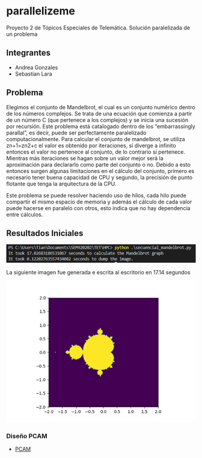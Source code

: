 # parallelizeme
Proyecto 2 de Tópicos Especiales de Telemática. Solución paralelizada de un problema

## Integrantes
- Andrea Gonzales
- Sebastian Lara

## Problema

Elegimos el conjunto de Mandelbrot, el cual es un conjunto numérico dentro de los números complejos. Se trata de una ecuación que comienza a partir de un número C (que pertenece a los complejos) y se inicia una sucesión por recursión. Este problema está catalogado dentro de los “embarrassingly parallal”, es decir, puede ser perfectamente paralelizado computacionalmente. Para calcular el conjunto de mandelbrot, se utiliza zn+1=zn2+c el valor es obtenido por iteraciones, si diverge a infinito entonces el valor no pertenece al conjunto, de lo contrario sí pertenece. Mientras más iteraciones se hagan sobre un valor mejor será la aproximación para declararlo como parte del conjunto o no. Debido a esto entonces surgen algunas limitaciones en el cálculo del conjunto, primero es necesario tener buena capacidad de CPU y segundo, la precisión de punto flotante que tenga la arquitectura de la CPU. 

Este problema se puede resolver haciendo uso de hilos, cada hilo puede compartir el mismo espacio de memoria y además el cálculo de cada valor puede hacerse en paralelo con otros, esto indica que no hay dependencia entre cálculos.

## Resultados Iniciales

![ri](./resultadosIniciales.png)

La siguiente imagen fue generada e escrita al escritorio en 17.14 segundos

![ri](./mandelbrotImgInicial.png)

### Diseño PCAM
* [PCAM](pcam.md)
